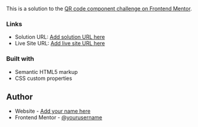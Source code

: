 This is a solution to the [QR code component challenge on Frontend Mentor](https://www.frontendmentor.io/challenges/qr-code-component-iux_sIO_H).


### Links

- Solution URL: [Add solution URL here](https://github.com/MarciusMoraes/QR-Code-Project)
- Live Site URL: [Add live site URL here](https://your-live-site-url.com)


### Built with

- Semantic HTML5 markup
- CSS custom properties


## Author

- Website - [Add your name here](https://www.your-site.com)
- Frontend Mentor - [@yourusername](https://www.frontendmentor.io/profile/yourusername)